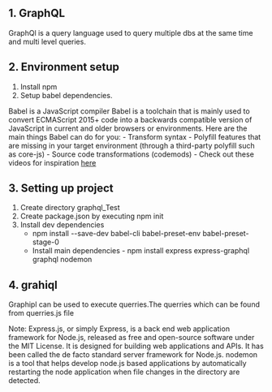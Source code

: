 ## 1. GraphQL

GraphQl is a query language used to query multiple dbs at the same time and multi level queries.

##  2. Environment setup
1. Install npm
2. Setup babel dependencies.

Babel is a JavaScript compiler
Babel is a toolchain that is mainly used to convert ECMAScript 2015+ code into a backwards compatible version of JavaScript in current and older browsers or environments. Here are the main things Babel can do for you:
    - Transform syntax
    - Polyfill features that are missing in your target environment (through a third-party polyfill such as core-js)
    - Source code transformations (codemods)
    - Check out these videos for inspiration [here](https://babeljs.io/videos.html)

##  3. Setting up project

1. Create directory graphql_Test
2. Create package.json by executing npm init
3. Install dev dependencies
    - npm install --save-dev babel-cli babel-preset-env babel-preset-stage-0
    - Install main dependencies - npm install express express-graphql graphql nodemon
    
## 4. grahiql 

Graphipl can be used to execute querries.The querries which can be found from querries.js file

Note: Express.js, or simply Express, is a back end web application framework for Node.js, released as free and open-source software under the MIT License. It is designed for building web applications and APIs. It has been called the de facto standard server framework for Node.js.
nodemon is a tool that helps develop node.js based applications by automatically restarting the node application when file changes in the directory are detected.
